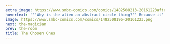 ```yaml
---
extra_image: https://www.smbc-comics.com/comics/1482508213-20161223after.png
hovertext: '''Why is the alien an abstract circle thing?'' Because it''s easier to draw than an abstract square thing.'
image: https://www.smbc-comics.com/comics/1482508196-20161223.png
next: the-magician
prev: the-room
title: The Chosen Ones
---
```

